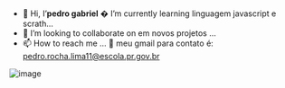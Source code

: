 - 👋 Hi, I’**pedro gabriel**
 � I’m currently learning linguagem javascript e scrath... 
- 💞️ I’m looking to collaborate on em novos projetos  ...
- 📫 How to reach me ...
🙂 meu gmail para contato é: pedro.rocha.lima11@escola.pr.gov.br
<!---
Biel009xs/Biel009xs is a ✨ special ✨ repository because its `README.md` (this file) appears on your GitHub profile.
You can click the Preview link to take a look at your changes.
--->
![image](https://user-images.githubusercontent.com/107139661/173882704-5d51a054-ca16-4bf0-8ebb-34d70f8f6365.png)
